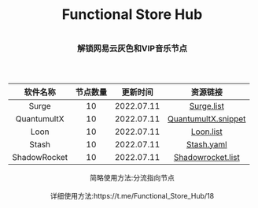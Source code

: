 <div align="center">
<h1 align="center">Functional Store Hub<h1>
<p align="center" color="#6a737d"><p>
<h3 align="center">解锁网易云灰色和VIP音乐节点<h3>
<br>
</div>
<div align="center">

| 软件名称 | 节点数量 | 更新时间 | 资源链接 |
| :----: | :----: | :----: | :----: |
| Surge | 10 | 2022.07.11 | [Surge.list](https://raw.githubusercontent.com/I-am-R-E/Functional-Store-Hub/Master/NeteaseMusic/AgentNode/Surge.list) |
| QuantumultX | 10 | 2022.07.11 | [QuantumultX.snippet](https://raw.githubusercontent.com/I-am-R-E/Functional-Store-Hub/Master/NeteaseMusic/AgentNode/QuantumultX.snippet) |
| Loon | 10 | 2022.07.11 | [Loon.list](https://raw.githubusercontent.com/I-am-R-E/Functional-Store-Hub/Master/NeteaseMusic/AgentNode/Loon.list) |
| Stash | 10 | 2022.07.11 | [Stash.yaml](https://raw.githubusercontent.com/I-am-R-E/Functional-Store-Hub/Master/NeteaseMusic/AgentNode/Stash.yaml) |
| ShadowRocket | 10 | 2022.07.11 | [Shadowrocket.list](https://raw.githubusercontent.com/I-am-R-E/Functional-Store-Hub/Master/NeteaseMusic/AgentNode/Shadowrocket.list) |
 
</div>
<div align="center">
简略使用方法:分流指向节点<br><br>详细使用方法:https://t.me/Functional_Store_Hub/18
</div>
